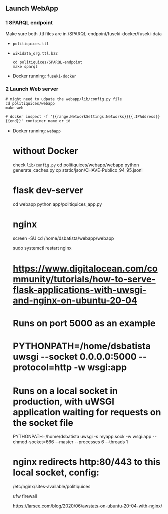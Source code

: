 ## Launch WebApp

### 1 SPARQL endpoint
    
Make sure both .ttl files are in /SPARQL-endpoint/fuseki-docker/fuseki-data
- `politiquices.ttl`
- `wikidata_org.ttl.bz2`

      cd politiquices/SPARQL-endpoint
      make sparql

- Docker running: `fuseki-docker`

### 2 Launch Web server

    # might need to udpate the webapp/lib/config.py file
    cd politiquices/webapp
    make web

    # docker inspect -f '{{range.NetworkSettings.Networks}}{{.IPAddress}}{{end}}' container_name_or_id
  
- Docker running: `webapp`

    # without Docker
    check `lib/config.py`
    cd politiquices/webapp/webapp
    python generate_caches.py
    cp static/json/CHAVE-Publico_94_95.jsonl
    
    # flask dev-server
    cd webapp 
    python app/politiquices_app.py

    # nginx
    screen -SU
    cd /home/dsbatista/webapp/webapp

    sudo systemctl restart nginx

    # https://www.digitalocean.com/community/tutorials/how-to-serve-flask-applications-with-uwsgi-and-nginx-on-ubuntu-20-04
    
    # Runs on port 5000 as an example
    # PYTHONPATH=/home/dsbatista uwsgi --socket 0.0.0.0:5000 --protocol=http -w wsgi:app
    
    # Runs on a local socket in production, with uWSGI application waiting for requests on the socket file
    PYTHONPATH=/home/dsbatista uwsgi -s myapp.sock -w wsgi:app --chmod-socket=666 --master --processes 6 --threads 1

    # nginx redirects http:80/443 to this local socket, config:
    /etc/nginx/sites-available/politiquices

    ufw firewall
 
    https://larsee.com/blog/2020/06/awstats-on-ubuntu-20-04-with-nginx/
    

    
    
    




